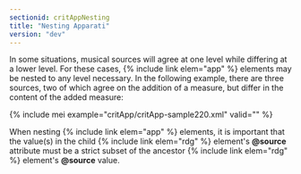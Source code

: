 ```yaml
---
sectionid: critAppNesting
title: "Nesting Apparati"
version: "dev"
---
```


In some situations, musical sources will agree at one level while differing at a lower level. For these cases, {% include link elem="app" %} elements may be nested to any level necessary. In the following example, there are three sources, two of which agree on the addition of a measure, but differ in the content of the added measure:

{% include mei example="critApp/critApp-sample220.xml" valid="" %}

When nesting {% include link elem="app" %} elements, it is important that the value(s) in the child {% include link elem="rdg" %} element's **@source** attribute must be a strict subset of the ancestor {% include link elem="rdg" %} element's **@source** value.
